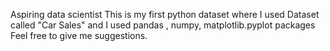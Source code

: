 Aspiring data scientist
This is my first python dataset where I used Dataset called "Car Sales" and I used pandas , numpy, matplotlib.pyplot packages
Feel free to give me suggestions.
